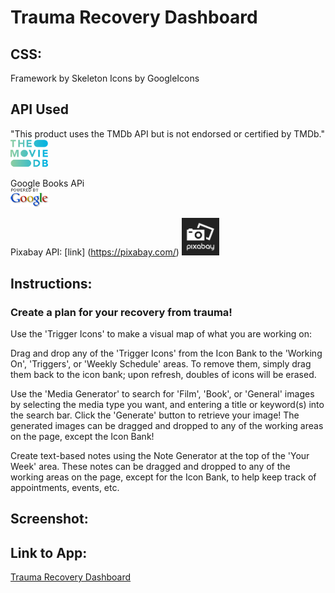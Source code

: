 # Trauma Recovery Dashboard

## CSS:
Framework by Skeleton
Icons by GoogleIcons

## API Used
"This product uses the TMDb API but is not endorsed or certified by TMDb."
</br><img src="./images/tmdb.png" width="60"/>

Google Books APi</br>
<img src="images/poweredby.png">

Pixabay API: [link] (https://pixabay.com/)
<img src="images/pixabay.png" width="60">

## Instructions:

### Create a plan for your recovery from trauma!

Use the 'Trigger Icons' to make a visual map of what you are working on:

Drag and drop any of the 'Trigger Icons' from the Icon Bank to the 'Working On', 'Triggers', or 'Weekly Schedule' areas.  To remove them, simply drag them back to the icon bank; upon refresh, doubles of icons will be erased.

Use the 'Media Generator' to search for 'Film', 'Book', or 'General' images by selecting the media type you want, and entering a title or keyword(s) into the search bar. Click the 'Generate' button to retrieve your image!
The generated images can be dragged and dropped to any of the working areas on the page, except the Icon Bank!

Create text-based notes using the Note Generator at the top of the 'Your Week' area.
These notes can be dragged and dropped to any of the working areas on the page, except for the Icon Bank, to help keep track of appointments, events, etc.

## Screenshot:

## Link to App:
[Trauma Recovery Dashboard](https://londonlast21.github.io/filmskeleton)

